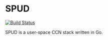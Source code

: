 # SPUD

[![Build Status](https://travis-ci.org/chris-wood/spud.svg?branch=master)](https://travis-ci.org/chris-wood/spud)

SPUD is a user-space CCN stack written in Go.
